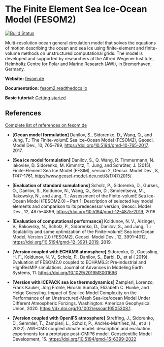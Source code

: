 The Finite Element Sea Ice-Ocean Model (FESOM2) 
======
[![Build Status](https://github.com/FESOM/fesom2/workflows/FESOM2%20main%20test/badge.svg)](https://github.com/FESOM/fesom2/actions)

Multi-resolution ocean general circulation model that solves the equations of motion describing the ocean and sea ice using finite-element and finite-volume methods on unstructured computational grids. The model is developed and supported by researchers at the Alfred Wegener Institute, Helmholtz Centre for Polar and Marine Research (AWI), in Bremerhaven, Germany.

**Website:** [fesom.de](https://fesom.de/)

**Documentation:** [fesom2.readthedocs.io](https://fesom2.readthedocs.io/en/latest/index.html)

**Basic tutorial:** [Getting started](https://fesom2.readthedocs.io/en/latest/getting_started/getting_started.html)


References
----------

[Complete list of references on fesom.de](https://fesom.de/publications/)

* **[Ocean model formulation]** Danilov, S., Sidorenko, D., Wang, Q., and Jung, T.: The Finite-volumE Sea ice–Ocean Model (FESOM2), Geosci. Model Dev., 10, 765–789, https://doi.org/10.5194/gmd-10-765-2017, 2017. 

* **[Sea ice model formulation]** Danilov, S., Q. Wang, R. Timmermann, N. Iakovlev, D. Sidorenko, M. Kimmritz, T. Jung, and Schröter, J. (2015), Finite-Element Sea Ice Model (FESIM), version 2, Geosci. Model Dev., 8, 1747–1761, http://www.geosci-model-dev.net/8/1747/2015/

* **[Evaluation of standard sumulations]** Scholz, P., Sidorenko, D., Gurses, O., Danilov, S., Koldunov, N., Wang, Q., Sein, D., Smolentseva, M., Rakowsky, N., and Jung, T.: Assessment of the Finite-volumE Sea ice-Ocean Model (FESOM2.0) – Part 1: Description of selected key model elements and comparison to its predecessor version, Geosci. Model Dev., 12, 4875–4899, https://doi.org/10.5194/gmd-12-4875-2019, 2019.

* **[Evaluation of computational performance]** Koldunov, N. V., Aizinger, V., Rakowsky, N., Scholz, P., Sidorenko, D., Danilov, S., and Jung, T.: Scalability and some optimization of the Finite-volumE Sea ice–Ocean Model, Version 2.0 (FESOM2), Geosci. Model Dev., 12, 3991–4012, https://doi.org/10.5194/gmd-12-3991-2019, 2019. 

* **[Version coupled with ECHAM6 atmosphere]** Sidorenko, D., Goessling, H. F., Koldunov, N. V., Scholz, P., Danilov, S., Barbi, D., et al ( 2019). Evaluation of FESOM2.0 coupled to ECHAM6.3: Pre‐industrial and HighResMIP simulations. Journal of Advances in Modeling Earth Systems, 11. https://doi.org/10.1029/2019MS001696

* **[Version with ICEPACK sea ice thermodynamics]** Zampieri, Lorenzo, Frank Kauker, Jörg Fröhle, Hiroshi Sumata, Elizabeth C. Hunke, and Helge Goessling. Impact of Sea-Ice Model Complexity on the Performance of an Unstructured-Mesh Sea-ice/ocean Model Under Different Atmospheric Forcings. Washington: American Geophysical Union, 2020. https://dx.doi.org/10.1002/essoar.10505308.1.

* **[Version coupled with OpenIFS atmosphere]** Streffing, J., Sidorenko, D., Semmler, T., Zampieri, L., Scholz, P., Andrés-Martínez, M., et al ( 2022). AWI-CM3 coupled climate model: description and evaluation experiments for a prototype post-CMIP6 model. Geoscientific Model Development, 15. https://doi.org/10.5194/gmd-15-6399-2022
